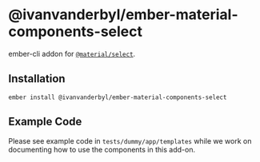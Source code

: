@ivanvanderbyl/ember-material-components-select
======================

ember-cli addon for [`@material/select`](https://github.com/material-components/material-components-web/tree/master/packages/mdc-select).

Installation
------------

    ember install @ivanvanderbyl/ember-material-components-select

Example Code
---------------

Please see example code in `tests/dummy/app/templates` while we work on documenting how to
use the components in this add-on.

